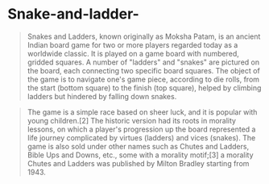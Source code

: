 # Snake-and-ladder-
>Snakes and Ladders, known originally as Moksha Patam, is an ancient Indian board game for two or more players regarded today as a worldwide classic. It is played on a game board with numbered, gridded squares. A number of "ladders" and "snakes" are pictured on the board, each connecting two specific board squares.
The object of the game is to navigate one's game piece, according to die rolls, from the start (bottom square) to the finish (top square), helped by climbing ladders but hindered by falling down snakes.

>The game is a simple race based on sheer luck, and it is popular with young children.[2] The historic version had its roots in morality lessons, on which a player's progression up the board represented a life journey complicated by virtues (ladders) and vices (snakes). The game is also sold under other names such as Chutes and Ladders, Bible Ups and Downs, etc., some with a morality motif;[3] a morality Chutes and Ladders was published by Milton Bradley starting from 1943.
